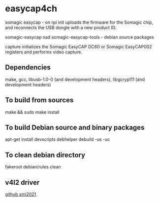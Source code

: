 # easycap4ch

somagic easycap - on rpi
init uploads the firmware for the Somagic chip, and reconnects
the USB dongle with a new product ID. 

somagic-easycap nad somagic-easycap-tools - debian source packages

capture initializes the Somagic EasyCAP DC60 or Somagic
EasyCAP002 registers and performs video capture.


## Dependencies
make, gcc, libusb-1.0-0 (and development headers),
libgcrypt11 (and development headers)


## To build from sources
  make && sudo make install


## To build Debian source and binary packages
  apt-get install devscripts debhelper
  debuild -us -uc


## To clean debian directory
  fakeroot debian/rules clean

## v4l2 driver

[github smi2021](https://github.com/Manouchehri/smi2021)

